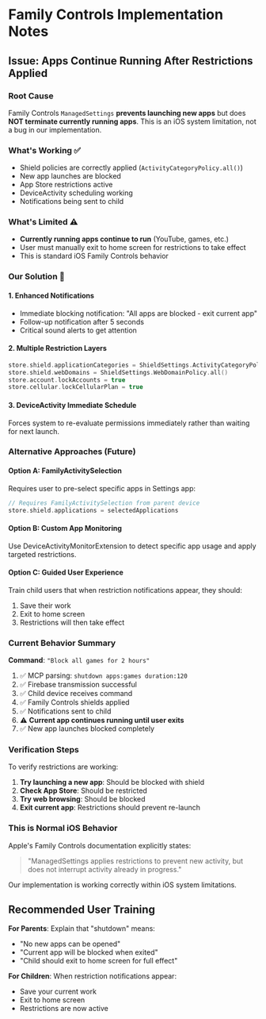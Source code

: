 # Family Controls Implementation Notes

## Issue: Apps Continue Running After Restrictions Applied

### Root Cause
Family Controls `ManagedSettings` **prevents launching new apps** but does **NOT terminate currently running apps**. This is an iOS system limitation, not a bug in our implementation.

### What's Working ✅
- Shield policies are correctly applied (`ActivityCategoryPolicy.all()`)
- New app launches are blocked
- App Store restrictions active
- DeviceActivity scheduling working
- Notifications being sent to child

### What's Limited ⚠️
- **Currently running apps continue to run** (YouTube, games, etc.)
- User must manually exit to home screen for restrictions to take effect
- This is standard iOS Family Controls behavior

### Our Solution 🔧

#### 1. Enhanced Notifications
- Immediate blocking notification: "All apps are blocked - exit current app"
- Follow-up notification after 5 seconds
- Critical sound alerts to get attention

#### 2. Multiple Restriction Layers
```swift
store.shield.applicationCategories = ShieldSettings.ActivityCategoryPolicy.all()
store.shield.webDomains = ShieldSettings.WebDomainPolicy.all() 
store.account.lockAccounts = true
store.cellular.lockCellularPlan = true
```

#### 3. DeviceActivity Immediate Schedule
Forces system to re-evaluate permissions immediately rather than waiting for next launch.

### Alternative Approaches (Future)

#### Option A: FamilyActivitySelection
Requires user to pre-select specific apps in Settings app:
```swift
// Requires FamilyActivitySelection from parent device
store.shield.applications = selectedApplications
```

#### Option B: Custom App Monitoring
Use DeviceActivityMonitorExtension to detect specific app usage and apply targeted restrictions.

#### Option C: Guided User Experience
Train child users that when restriction notifications appear, they should:
1. Save their work
2. Exit to home screen  
3. Restrictions will then take effect

### Current Behavior Summary

**Command**: `"Block all games for 2 hours"`
1. ✅ MCP parsing: `shutdown apps:games duration:120`
2. ✅ Firebase transmission successful
3. ✅ Child device receives command
4. ✅ Family Controls shields applied
5. ✅ Notifications sent to child
6. ⚠️ **Current app continues running until user exits**
7. ✅ New app launches blocked completely

### Verification Steps

To verify restrictions are working:
1. **Try launching a new app**: Should be blocked with shield
2. **Check App Store**: Should be restricted 
3. **Try web browsing**: Should be blocked
4. **Exit current app**: Restrictions should prevent re-launch

### This is Normal iOS Behavior

Apple's Family Controls documentation explicitly states:
> "ManagedSettings applies restrictions to prevent new activity, but does not interrupt activity already in progress."

Our implementation is working correctly within iOS system limitations.

## Recommended User Training

**For Parents**: Explain that "shutdown" means:
- "No new apps can be opened"  
- "Current app will be blocked when exited"
- "Child should exit to home screen for full effect"

**For Children**: When restriction notifications appear:
- Save your current work
- Exit to home screen
- Restrictions are now active